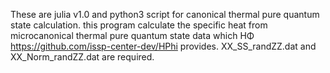 These are julia v1.0 and python3 script for canonical thermal pure quantum state calculation.
this program calculate the specific heat from microcanonical thermal pure quantum state data 
which HΦ https://github.com/issp-center-dev/HPhi provides.
XX_SS_randZZ.dat and XX_Norm_randZZ.dat are required.
